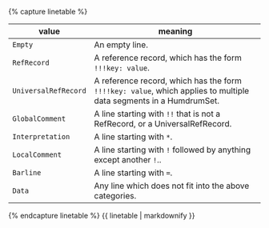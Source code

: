 
{% capture linetable %}

value	             | meaning
---------------------|----------------------------------------------
`Empty`              | An empty line.
`RefRecord`          | A reference record, which has the form `!!!key: value`.
`UniversalRefRecord` | A reference record, which has the form `!!!!key: value`, which applies to multiple data segments in a <span class="obj">HumdrumSet</span>.
`GlobalComment`      | A line starting with `!!` that is not a RefRecord, or a UniversalRefRecord.
`Interpretation`     | A line starting with `*`.
`LocalComment`       | A line starting with `!` followed by anything except another `!`..
`Barline`            | A line starting with `=`.
`Data`               | Any line which does not fit into the above categories.


{% endcapture linetable %}
{{ linetable | markdownify }}

